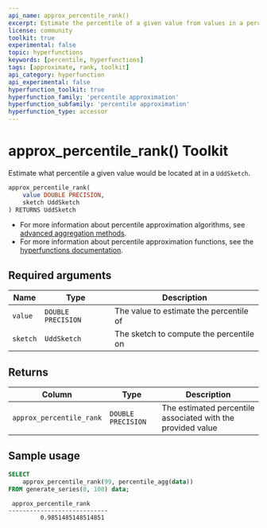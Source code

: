 ```yaml
---
api_name: approx_percentile_rank()
excerpt: Estimate the percentile of a given value from values in a percentile aggregate
license: community
toolkit: true
experimental: false
topic: hyperfunctions
keywords: [percentile, hyperfunctions]
tags: [approximate, rank, toolkit]
api_category: hyperfunction
api_experimental: false
hyperfunction_toolkit: true
hyperfunction_family: 'percentile approximation'
hyperfunction_subfamily: 'percentile approximation'
hyperfunction_type: accessor
---
```


# approx_percentile_rank()  <tag type="toolkit">Toolkit</tag>
Estimate what percentile a given value would be located at in a `UddSketch`.

```SQL
approx_percentile_rank(
    value DOUBLE PRECISION,
    sketch UddSketch
) RETURNS UddSketch
```

*   For more information about percentile approximation algorithms, see
    [advanced aggregation methods][advanced-agg].
*   For more information about percentile approximation functions, see the
    [hyperfunctions documentation][hyperfunctions-percentile-approx].

## Required arguments

|Name|Type|Description|
|---|---|---|
|`value`|`DOUBLE PRECISION`|The value to estimate the percentile of|
|`sketch`|`UddSketch`|The sketch to compute the percentile on|

## Returns

|Column|Type|Description|
|---|---|---|
|`approx_percentile_rank`|`DOUBLE PRECISION`|The estimated percentile associated with the provided value|

## Sample usage

```SQL
SELECT
    approx_percentile_rank(99, percentile_agg(data))
FROM generate_series(0, 100) data;
```
```output
 approx_percentile_rank
----------------------------
         0.9851485148514851
```


[hyperfunctions-percentile-approx]: /timescaledb/:currentVersion:/how-to-guides/hyperfunctions/percentile-approx/
[advanced-agg]: /timescaledb/:currentVersion:/how-to-guides/hyperfunctions/percentile-approx/advanced-agg/
